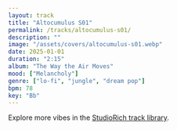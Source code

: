 ```yaml
---
layout: track
title: "Altocumulus S01"
permalink: /tracks/altocumulus-s01/
description: ""
image: "/assets/covers/altocumulus-s01.webp"
date: 2025-01-01
duration: "2:15"
album: "The Way the Air Moves"
mood: ["Melancholy"]
genre: ["lo-fi", "jungle", "dream pop"]
bpm: 78
key: "Bb"
---
```


Explore more vibes in the [StudioRich track library](/tracks/).
